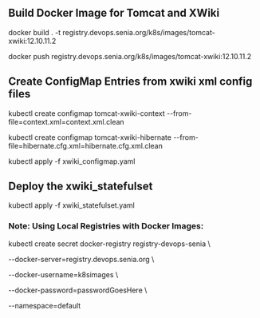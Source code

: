 ## Build Docker Image for Tomcat and XWiki
docker build . -t registry.devops.senia.org/k8s/images/tomcat-xwiki:12.10.11.2

docker push registry.devops.senia.org/k8s/images/tomcat-xwiki:12.10.11.2

## Create ConfigMap Entries from xwiki xml config files
kubectl  create configmap tomcat-xwiki-context --from-file=context.xml=context.xml.clean

kubectl  create configmap tomcat-xwiki-hibernate --from-file=hibernate.cfg.xml=hibernate.cfg.xml.clean

kubectl apply -f xwiki_configmap.yaml

## Deploy the xwiki_statefulset
kubectl apply -f xwiki_statefulset.yaml 

### Note: Using Local Registries with Docker Images:
kubectl create secret docker-registry registry-devops-senia \

--docker-server=registry.devops.senia.org \

--docker-username=k8simages \ 

--docker-password=passwordGoesHere \ 

--namespace=default 
